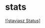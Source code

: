 # stats
[![staviasz Status]](https://github-readme-stats.vercel.app/api?username=staviasz&show_icons=true)
